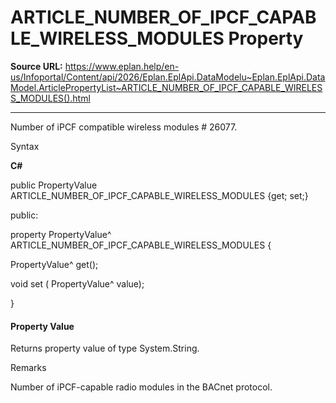 # ARTICLE_NUMBER_OF_IPCF_CAPABLE_WIRELESS_MODULES Property

**Source URL:** https://www.eplan.help/en-us/Infoportal/Content/api/2026/Eplan.EplApi.DataModelu~Eplan.EplApi.DataModel.ArticlePropertyList~ARTICLE_NUMBER_OF_IPCF_CAPABLE_WIRELESS_MODULES().html

---

Number of iPCF compatible wireless modules # 26077.

Syntax

**C#**



public PropertyValue ARTICLE_NUMBER_OF_IPCF_CAPABLE_WIRELESS_MODULES {get; set;}

public:

property PropertyValue^ ARTICLE_NUMBER_OF_IPCF_CAPABLE_WIRELESS_MODULES {

   PropertyValue^ get();

   void set (    PropertyValue^ value);

}


#### Property Value

Returns property value of type System.String.

Remarks

Number of iPCF-capable radio modules in the BACnet protocol.
